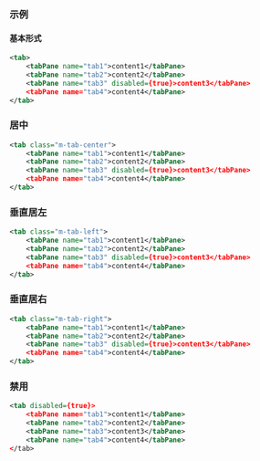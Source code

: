 ### 示例
#### 基本形式

<div class="m-example" id="j-example1"></div>

```xml
<tab>
    <tabPane name="tab1">content1</tabPane>
    <tabPane name="tab2">content2</tabPane>
    <tabPane name="tab3" disabled={true}>content3</tabPane>
    <tabPane name="tab4">content4</tabPane>
</tab>
```

### 居中

<div class="m-example" id="j-example2"></div>

```xml
<tab class="m-tab-center">
    <tabPane name="tab1">content1</tabPane>
    <tabPane name="tab2">content2</tabPane>
    <tabPane name="tab3" disabled={true}>content3</tabPane>
    <tabPane name="tab4">content4</tabPane>
</tab>
```

### 垂直居左

<div class="m-example" id="j-example3"></div>

```xml
<tab class="m-tab-left">
    <tabPane name="tab1">content1</tabPane>
    <tabPane name="tab2">content2</tabPane>
    <tabPane name="tab3" disabled={true}>content3</tabPane>
    <tabPane name="tab4">content4</tabPane>
</tab>
```

### 垂直居右

<div class="m-example" id="j-example4"></div>

```xml
<tab class="m-tab-right">
    <tabPane name="tab1">content1</tabPane>
    <tabPane name="tab2">content2</tabPane>
    <tabPane name="tab3" disabled={true}>content3</tabPane>
    <tabPane name="tab4">content4</tabPane>
</tab>
```

### 禁用

<div class="m-example" id="j-example5"></div>

```xml
<tab disabled={true}>
    <tabPane name="tab1">content1</tabPane>
    <tabPane name="tab2">content2</tabPane>
    <tabPane name="tab3">content3</tabPane>
    <tabPane name="tab4">content4</tabPane>
</tab>
```

